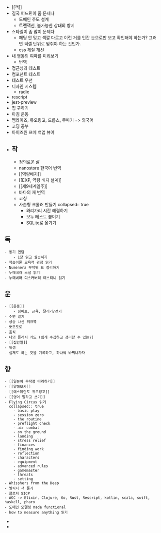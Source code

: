 - [[책]]
- 결국 어드민이 좀 문제다
	- 도메인 주도 설계
	- 트랜잭션, 불가능한 상태의 방지
- 스타일이 좀 많이 문제다
	- 패딩 안 맞고 색깔 다르고 이런 거를 인간 눈으로만 보고 확인해야 하는가? 그러면 픽셀 단위로 맞춰야 하는 것인가.
	- css 체질 개선
- 내 행동의 여파를 미리보기
	- 번역
- 접근성과 테스트
- 컴포넌트 테스트
- 테스트 우선
- 디자인 시스템
	- radix
- rescript
- jest-preview
- 집 구하기
- 아침 운동
- 멤라이즈, 듀오링고, 드롭스, 무따기 => 외국어
- 코딩 공부
- 아이즈원 프메 백업 뷰어
- ## 작
	- 정의로운 삶
	- nanostore 한국어 번역
	- [[역량배지]]
	- [[EXP, 역량 배지 설계]]
	- [[제9세계일주]]
	- 바다의 재 번역
	- 코칭
	- 사촌형 크롤러 만들기
	  collapsed:: true
		- 와리가리 시간 해결하기
		- 모두 테스트 붙이기
		- SQLite로 옮기기
## 독
	- 동기 면담
		- 1장 읽고 실습하기
	- 학습이론 교육적 관점 읽기
	- Numenera 무작위 표 정리하기
	- 누메네라 소설 읽기
	- 누메네라 디스커버리 데스티니 읽기
## 운
	- [[운동]]
		- 링피트, 근육, 달리기/걷기
	- 수면 일지
	- 상승 나선 워크북
	- 뽀모도로
	- 음식
	- 나의 플래시 카드 (쉽게 수집하고 정리할 수 있는?)
	- [[집안일]]
	- 위생
	- 실제로 하는 것을 기록하고, 하나씩 바꿔나가자
## 향
	- [[일본어 무작정 따라하기]]
	- [[말해보카]]
	- [[에스페란토 듀오링고]]
	- [[영어 말하고 쓰기]]
	- Flying Circus 읽기
	  collapsed:: true
		- basic play
		- session zero
		- the routine
		- preflight check
		- air combat
		- on the ground
		- landing
		- stress relief
		- finances
		- finding work
		- reflection
		- characters
		- equipment
		- advanced rules
		- gamemaster
		- threats
		- setting
	- Whisphers from the Deep
	- 엘릭서 책 풀기
	- 클로저 SICP
	- AOC -> Elixir, Clojure, Go, Rust, Rescript, kotlin, scala, swift, haskell, pharo
	- 도메인 모델링 made functional
	- how to measure anything 읽기
-
-